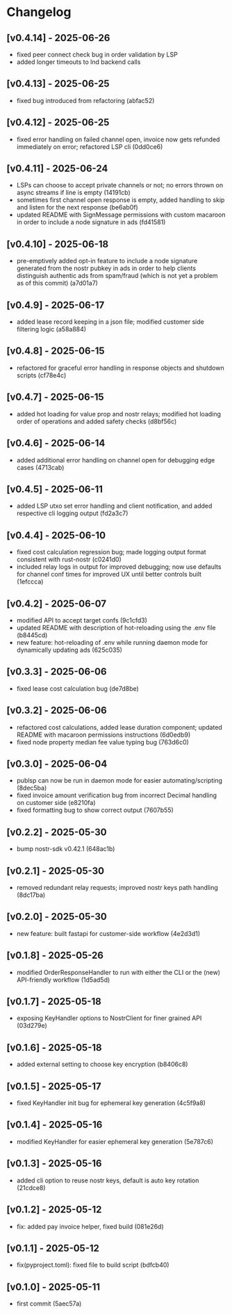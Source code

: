 # Changelog

## [v0.4.14] - 2025-06-26

- fixed peer connect check bug in order validation by LSP
- added longer timeouts to lnd backend calls

## [v0.4.13] - 2025-06-25

- fixed bug introduced from refactoring (abfac52)

## [v0.4.12] - 2025-06-25

- fixed error handling on failed channel open, invoice now gets refunded immediately on error; refactored LSP cli (0dd0ce6)

## [v0.4.11] - 2025-06-24

- LSPs can choose to accept private channels or not; no errors thrown on async streams if line is empty (14191cb)
- sometimes first channel open response is empty, added handling to skip and listen for the next response (be6ab0f)
- updated README with SignMessage permissions with custom macaroon in order to include a node signature in ads (fd41581)

## [v0.4.10] - 2025-06-18

- pre-emptively added opt-in feature to include a node signature generated from the nostr pubkey in ads in order to help clients distinguish authentic ads from spam/fraud (which is not yet a problem as of this commit) (a7d01a7)

## [v0.4.9] - 2025-06-17

- added lease record keeping in a json file; modified customer side filtering logic (a58a884)

## [v0.4.8] - 2025-06-15

- refactored for graceful error handling in response objects and shutdown scripts (cf78e4c)

## [v0.4.7] - 2025-06-15

- added hot loading for value prop and nostr relays; modified hot loading order of operations and added safety checks (d8bf56c)

## [v0.4.6] - 2025-06-14

- added additional error handling on channel open for debugging edge cases (4713cab)

## [v0.4.5] - 2025-06-11

- added LSP utxo set error handling and client notification, and added respective cli logging output (fd2a3c7)

## [v0.4.4] - 2025-06-10

- fixed cost calculation regression bug; made logging output format consistent with rust-nostr (c0241d0)
- included relay logs in output for improved debugging; now use defaults for channel conf times for improved UX until better controls built (1efccca)

## [v0.4.2] - 2025-06-07

- modified API to accept target confs (9c1cfd3)
- updated README with description of hot-reloading using the .env file (b8445cd)
- new feature: hot-reloading of .env while running daemon mode for dynamically updating ads (625c035)

## [v0.3.3] - 2025-06-06

- fixed lease cost calculation bug (de7d8be)

## [v0.3.2] - 2025-06-06

- refactored cost calculations, added lease duration component; updated README with macaroon permissions instructions (6d0edb9)
- fixed node property median fee value typing bug (763d6c0)

## [v0.3.0] - 2025-06-04

- publsp can now be run in daemon mode for easier automating/scripting (8dec5ba)
- fixed invoice amount verification bug from incorrect Decimal handling on customer side (e8210fa)
- fixed formatting bug to show correct output (7607b55)

## [v0.2.2] - 2025-05-30

- bump nostr-sdk v0.42.1 (648ac1b)

## [v0.2.1] - 2025-05-30

- removed redundant relay requests; improved nostr keys path handling (8dc17ba)

## [v0.2.0] - 2025-05-30

- new feature: built fastapi for customer-side workflow (4e2d3d1)

## [v0.1.8] - 2025-05-26

- modified OrderResponseHandler to run with either the CLI or the (new) API-friendly workflow (1d5ad5d)

## [v0.1.7] - 2025-05-18

- exposing KeyHandler options to NostrClient for finer grained API (03d279e)

## [v0.1.6] - 2025-05-18

- added external setting to choose key encryption (b8406c8)

## [v0.1.5] - 2025-05-17

- fixed KeyHandler init bug for ephemeral key generation (4c5f9a8)

## [v0.1.4] - 2025-05-16

- modified KeyHandler for easier ephemeral key generation (5e787c6)

## [v0.1.3] - 2025-05-16

- added cli option to reuse nostr keys, default is auto key rotation (21cdce8)

## [v0.1.2] - 2025-05-12

- fix: added pay invoice helper, fixed build (081e26d)

## [v0.1.1] - 2025-05-12

- fix(pyproject.toml): fixed file to build script (bdfcb40)

## [v0.1.0] - 2025-05-11

- first commit (5aec57a)

